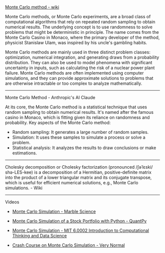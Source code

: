 [Monte Carlo method - wiki](https://en.wikipedia.org/wiki/Monte_Carlo_method)

Monte Carlo methods, or Monte Carlo experiments, are a broad class of computational algorithms that rely on repeated random sampling to obtain numerical results.
The underlying concept is to use randomness to solve problems that might be deterministic in principle. The name comes from the Monte Carlo Casino in Monaco,
where the primary developer of the method, physicist Stanislaw Ulam, was inspired by his uncle's gambling habits.

Monte Carlo methods are mainly used in three distinct problem classes: optimization, numerical integration, and generating draws from a probability distribution.
They can also be used to model phenomena with significant uncertainty in inputs, such as calculating the risk of a nuclear power plant failure. Monte Carlo methods
are often implemented using computer simulations, and they can provide approximate solutions to problems that are otherwise intractable or too complex to analyze mathematically.

- - - -

Monte Carlo Method - Anthropic's AI Claude 

At its core, the Monte Carlo method is a statistical technique that uses random sampling to obtain numerical results. It's named after the famous casino in Monaco, which is fitting given its reliance on randomness and probability.
Key aspects of the Monte Carlo method:

* Random sampling: It generates a large number of random samples.
* Simulation: It uses these samples to simulate a process or solve a problem.
* Statistical analysis: It analyzes the results to draw conclusions or make estimations.

- - - -

Cholesky decomposition or Cholesky factorization (pronounced /ʃəˈlɛski/ shə-LES-kee) is a decomposition of a Hermitian, positive-definite matrix into the product of a lower triangular matrix and its conjugate transpose, which is useful for efficient numerical solutions, e.g., Monte Carlo simulations. - Wiki

- - - -

Videos

* [Monte Carlo Simulation - Marble Science](https://youtu.be/7ESK5SaP-bc?si=oWy111wFxXJBsHzE)

* [Monte Carlo Simulation of a Stock Portfolio with Python - QuantPy](https://youtu.be/6-dhdMDiYWQ?si=EOyFQw5JjJx1Hl-0)

* [Monte Carlo Simulation - MIT 6.0002 Introduction to Computational Thinking and Data Science](https://youtu.be/OgO1gpXSUzU?si=sNL_OT6zH2BV4gNI)

* [Crash Course on Monte Carlo Simulation - Very Normal](https://youtu.be/OdWLP8umw3A?si=85B13IlGGW8XAxsW)
